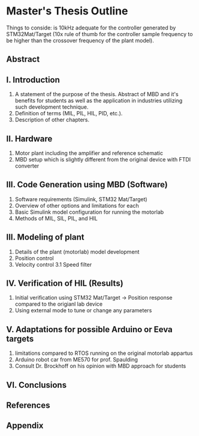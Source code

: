 # Master's Thesis Outline

Things to conside: is 10kHz adequate for the controller generated by STM32Mat/Target (10x rule of thumb for the controller sample frequency to be higher than the crossover frequency of the plant model).

## Abstract

## I. Introduction
  1. A statement of the purpose of the thesis. Abstract of MBD and it's benefits for students as well as the application in industries utilizing such development technique.
  2. Definition of terms (MIL, PIL, HIL, PID, etc.).
  3. Description of other chapters.
 
## II. Hardware
  1. Motor plant including the amplifier and reference schematic
  2. MBD setup which is slightly different from the original device with FTDI converter

## III. Code Generation using MBD (Software)
  1. Software requirements (Simulink, STM32 Mat/Target)
  2. Overview of other options and limitations for each
  3. Basic Simulink model configuration for running the motorlab
  4. Methods of MIL, SIL, PIL, and HIL

## III. Modeling of plant
  1. Details of the plant (motorlab) model development
  2. Position control
  3. Velocity control
    3.1 Speed filter

## IV. Verification of HIL (Results)
  1. Initial verification using STM32 Mat/Target -> Position response compared to the origianl lab device
  2. Using external mode to tune or change any parameters

## V. Adaptations for possible Arduino or Eeva targets
  1. limitations compared to RTOS running on the original motorlab appartus
  2. Arduino robot car from ME570 for prof. Spaulding
  3. Consult Dr. Brockhoff on his opinion with MBD approach for students

## VI. Conclusions

## References

## Appendix
